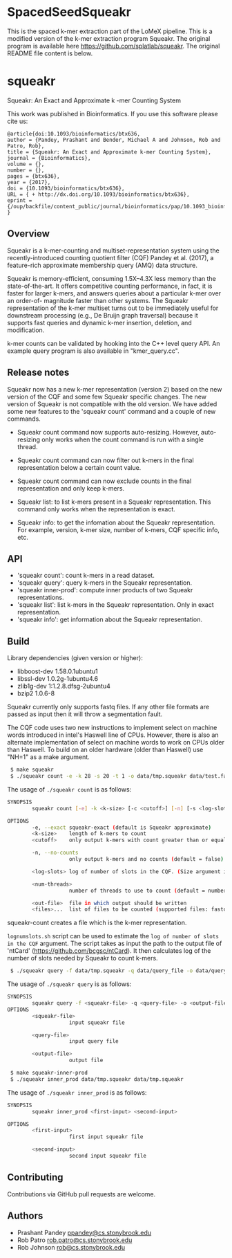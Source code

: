 # SpacedSeedSqueakr
This is the spaced k-mer extraction part of the LoMeX pipeline. This is a modified version of the k-mer extraction program Squeakr. The original program is available here https://github.com/splatlab/squeakr. The original README file content is below.


# squeakr
Squeakr: An Exact and Approximate k -mer Counting System

This work was published in Bioinformatics. If you use this software please cite us:
```
@article{doi:10.1093/bioinformatics/btx636,
author = {Pandey, Prashant and Bender, Michael A and Johnson, Rob and Patro, Rob},
title = {Squeakr: An Exact and Approximate k-mer Counting System},
journal = {Bioinformatics},
volume = {},
number = {},
pages = {btx636},
year = {2017},
doi = {10.1093/bioinformatics/btx636},
URL = { + http://dx.doi.org/10.1093/bioinformatics/btx636},
eprint = {/oup/backfile/content_public/journal/bioinformatics/pap/10.1093_bioinformatics_btx636/1/btx636.pdf}
}
```

Overview
--------

Squeakr is a k-mer-counting and multiset-representation system using the
recently-introduced counting quotient filter (CQF) Pandey et al. (2017), a
feature-rich approximate membership query (AMQ) data structure.

Squeakr is memory-efficient, consuming 1.5X–4.3X less memory than the
state-of-the-art. It offers competitive counting performance, in fact, it is
faster for larger k-mers, and answers queries about a particular k-mer over an
order-of- magnitude faster than other systems. The Squeakr representation of the
k-mer multiset turns out to be immediately useful for downstream processing
(e.g., De Bruijn graph traversal) because it supports fast queries and dynamic
k-mer insertion, deletion, and modification.

k-mer counts can be validated by hooking into the C++ level query API. An
example query program is also available in "kmer_query.cc".

Release notes
--------

Squeakr now has a new k-mer representation (version 2) based on the new version of the CQF and some few Squeakr specific changes. The new version of Squeakr is not compatible with the old version. We have added some new features to the 'squeakr count' command and a couple of new commands.


* Squeakr count command now supports auto-resizing. However, auto-resizing only works when the count command is run with a single thread.
* Squeakr count command can now filter out k-mers in the final representation below a certain count value.
* Squeakr count command can now exclude counts in the final representation and only keep k-mers.

* Squeakr list: to list k-mers present in a Squeakr representation. This command only works when the representation is exact.

* Squeakr info: to get the infomation about the Squeakr representation. For example, version, k-mer size, number of k-mers, CQF specific info, etc.

API
--------
* 'squeakr count': count k-mers in a read dataset.
* 'squeakr query': query k-mers in the Squeakr representation.
* 'squeakr inner-prod': compute inner products of two Squeakr representations.
* 'squeakr list': list k-mers in the Squeakr representation. Only in exact
  representation.
* 'squeakr info': get information about the Squeakr representation.

Build
-------

Library dependencies (given version or higher):
 - libboost-dev 1.58.0.1ubuntu1
 - libssl-dev 1.0.2g-1ubuntu4.6
 - zlib1g-dev 1:1.2.8.dfsg-2ubuntu4
 - bzip2 1.0.6-8

Squeakr currently only supports fastq files. If any other file formats are
passed as input then it will throw a segmentation fault.

The CQF code uses two new instructions to implement select on machine words
introduced in intel's Haswell line of CPUs. However, there is also an alternate
implementation of select on machine words to work on CPUs older than Haswell.
To build on an older hardware (older than Haswell) use "NH=1" as a make argument.

```bash
 $ make squeakr
 $ ./squeakr count -e -k 28 -s 20 -t 1 -o data/tmp.squeakr data/test.fastq
```

The usage of `./squeakr count` is as follows:

```bash
SYNOPSIS
        squeakr count [-e] -k <k-size> [-c <cutoff>] [-n] [-s <log-slots>] [-t <num-threads>] -o <out-file> <files>...

OPTIONS
        -e, --exact squeakr-exact (default is Squeakr approximate)
        <k-size>    length of k-mers to count
        <cutoff>    only output k-mers with count greater than or equal to cutoff (default = 1)

        -n, --no-counts
                    only output k-mers and no counts (default = false)

        <log-slots> log of number of slots in the CQF. (Size argument is only optional when numthreads is exactly 1.)

        <num-threads>
                    number of threads to use to count (default = number of hardware threads)

        <out-file>  file in which output should be written
        <files>...  list of files to be counted (supported files: fastq and compressed gzip or bzip2 fastq files)
```

squeakr-count creates a file <out-file> which is the k-mer representation.

`lognumslots.sh` script can be used to estimate the `log of number of slots in the CQF` argument. The script takes as input the path to the output file of 'ntCard' (https://github.com/bcgsc/ntCard). It then calculates log of the number of slots needed by Squeakr to count k-mers.

```bash
 $ ./squeakr query -f data/tmp.squeakr -q data/query_file -o data/query.output
```
The usage of `./squeakr query` is as follows:

```bash
SYNOPSIS
        squeakr query -f <squeakr-file> -q <query-file> -o <output-file>
OPTIONS
        <squeakr-file>
                    input squeakr file

        <query-file>
                    input query file

        <output-file>
                    output file
```

```bash
 $ make squeakr-inner-prod
 $ ./squeakr inner_prod data/tmp.squeakr data/tmp.squeakr
```
 The usage of `./squeakr inner_prod` is as follows:

```bash
SYNOPSIS
        squeakr inner_prod <first-input> <second-input>

OPTIONS
        <first-input>
                    first input squeakr file

        <second-input>
                    second input squeakr file

```

Contributing
------------
Contributions via GitHub pull requests are welcome.


Authors
-------
- Prashant Pandey <ppandey@cs.stonybrook.edu>
- Rob Patro <rob.patro@cs.stonybrook.edu>
- Rob Johnson <rob@cs.stonybrook.edu>

